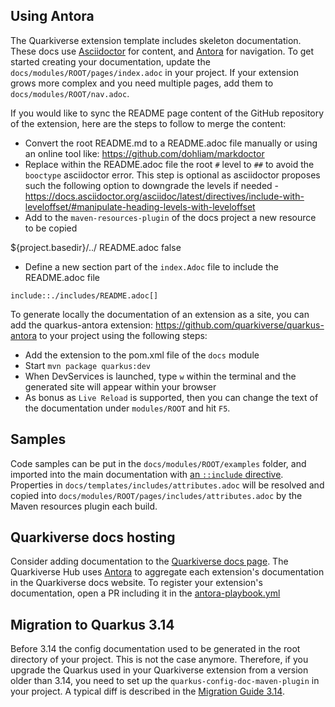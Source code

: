 ## Using Antora 

The Quarkiverse extension template includes skeleton documentation. 
These docs use [Asciidoctor](https://asciidoctor.org/) for content, and [Antora](https://antora.org/) for navigation.
To get started creating your documentation, update the `docs/modules/ROOT/pages/index.adoc` in your project.
If your extension grows more complex and you need multiple pages, add them to `docs/modules/ROOT/nav.adoc`.

If you would like to sync the README page content of the GitHub repository of the extension, here are the steps to follow
to merge the content:

- Convert the root README.md to a README.adoc file manually or using an online tool like: https://github.com/dohliam/markdoctor
- Replace within the README.adoc file the root `#` level to `##` to avoid the `booctype` asciidoctor error. This step is optional as asciidoctor proposes such the following option to downgrade the levels if needed - https://docs.asciidoctor.org/asciidoc/latest/directives/include-with-leveloffset/#manipulate-heading-levels-with-leveloffset
- Add to the `maven-resources-plugin` of the docs project a new resource to be copied

<resource>
    <directory>${project.basedir}/../</directory>
    <include>README.adoc</include>
    <filtering>false</filtering>
</resource>

- Define a new section part of the `index.Adoc` file to include the README.adoc file
```
include::./includes/README.adoc[]
```
To generate locally the documentation of an extension as a site, you can add the quarkus-antora extension: https://github.com/quarkiverse/quarkus-antora to your project using the following steps: 

- Add the extension to the pom.xml file of the `docs` module
- Start `mvn package quarkus:dev`
- When DevServices is launched, type `w` within the terminal and the generated site will appear within your browser
- As bonus as `Live Reload` is supported, then you can change the text of the documentation under `modules/ROOT` and hit `F5`.

## Samples 

Code samples can be put in the `docs/modules/ROOT/examples` folder, and imported into the main documentation with [an `::include` directive](https://docs.asciidoctor.org/asciidoc/latest/directives/include/).
Properties in `docs/templates/includes/attributes.adoc` will be resolved and copied into `docs/modules/ROOT/pages/includes/attributes.adoc` by the Maven resources plugin each build.

## Quarkiverse docs hosting 

Consider adding documentation to the [Quarkiverse docs page](https://docs.quarkiverse.io/). 
The Quarkiverse Hub uses [Antora](https://antora.org/) to aggregate each extension's documentation in the Quarkiverse docs website. 
To register your extension's documentation, open a PR including it in the [antora-playbook.yml](https://github.com/quarkiverse/quarkiverse-docs/blob/main/antora-playbook.yml)

## Migration to Quarkus 3.14

Before 3.14 the config documentation used to be generated in the root directory of your project.
This is not the case anymore.
Therefore, if you upgrade the Quarkus used in your Quarkiverse extension from a version older than 3.14, you need to set up the `quarkus-config-doc-maven-plugin` in your project.
A typical diff is described in the [Migration Guide 3.14](https://github.com/quarkusio/quarkus/wiki/Migration-Guide-3.14#publishing-the-config-documentation).